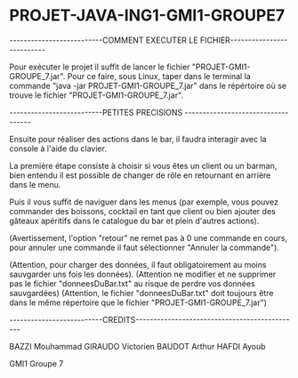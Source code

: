 # PROJET-JAVA-ING1-GMI1-GROUPE7

--------------------------COMMENT EXECUTER LE FICHIER--------------------------

Pour exécuter le projet il suffit de lancer le fichier "PROJET-GMI1-GROUPE_7.jar".
Pour ce faire, sous Linux, taper dans le terminal la commande "java -jar PROJET-GMI1-GROUPE_7.jar" dans le répértoire où se trouve le fichier "PROJET-GMI1-GROUPE_7.jar".

--------------------------PETITES PRECISIONS -----------------------------------

Ensuite pour réaliser des actions dans le bar, il faudra interagir avec la console à l'aide du clavier.

La première étape consiste à choisir si vous êtes un client ou un barman, bien entendu il est possible de changer de rôle en retournant en arrière dans le menu.

Puis il vous suffit de naviguer dans les menus (par exemple, vous pouvez commander des boissons, cocktail en tant que client ou bien ajouter des gâteaux apéritifs dans le catalogue du bar et plein d'autres actions).

(Avertissement, l'option "retour" ne remet pas à 0 une commande en cours, pour annuler une commande il faut sélectionner "Annuler la commande").

(Attention, pour charger des données, il faut obligatoirement au moins sauvgarder uns fois les données).
(Attention ne modifier et ne supprimer pas le fichier "donneesDuBar.txt" au risque de perdre vos données sauvgardées)
(Attention, le fichier "donneesDuBar.txt" doit toujours être dans le même répertoire que le fichier "PROJET-GMI1-GROUPE_7.jar")

--------------------------CREDITS----------------------------------------------

BAZZI Mouhammad
GIRAUDO Victorien
BAUDOT Arthur
HAFDI Ayoub

GMI1 Groupe 7
